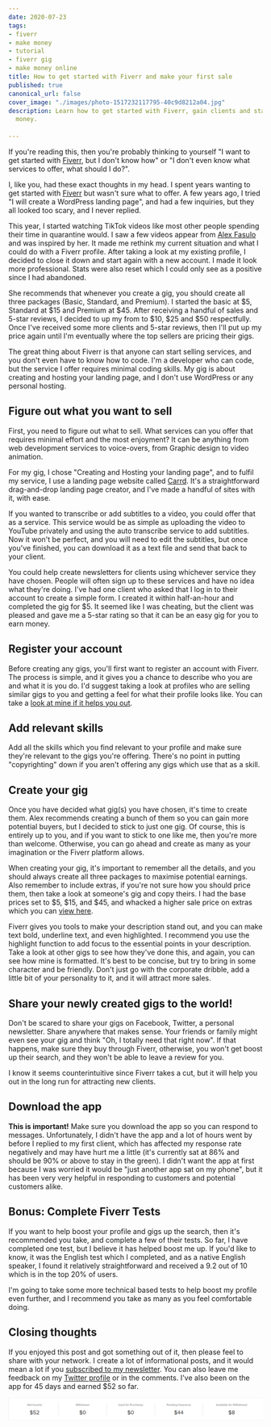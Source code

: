 ```yaml
---
date: 2020-07-23
tags:
- fiverr
- make money
- tutorial
- fiverr gig
- make money online
title: How to get started with Fiverr and make your first sale
published: true
canonical_url: false
cover_image: "./images/photo-1517232117795-40c9d8212a04.jpg"
description: Learn how to get started with Fiverr, gain clients and start earning
  money.

---
```

If you're reading this, then you're probably thinking to yourself "I want to get started with [Fiverr](http://www.fiverr.com/s2/d50d533041), but I don't know how" or "I don't even know what services to offer, what should I do?".

I, like you, had these exact thoughts in my head. I spent years wanting to get started with [Fiverr](http://www.fiverr.com/s2/d50d533041) but wasn't sure what to offer. A few years ago, I tried "I will create a WordPress landing page", and had a few inquiries, but they all looked too scary, and I never replied.

This year, I started watching TikTok videos like most other people spending their time in quarantine would. I saw a few videos appear from [Alex Fasulo](https://www.tiktok.com/@alexfasulobiz) and was inspired by her. It made me rethink my current situation and what I could do with a Fiverr profile. After taking a look at my existing profile, I decided to close it down and start again with a new account. I made it look more professional. Stats were also reset which I could only see as a positive since I had abandoned.

She recommends that whenever you create a gig, you should create all three packages (Basic, Standard, and Premium). I started the basic at $5, Standard at $15 and Premium at $45. After receiving a handful of sales and 5-star reviews, I decided to up my from to $10, $25 and $50 respectfully. Once I've received some more clients and 5-star reviews, then I'll put up my price again until I'm eventually where the top sellers are pricing their gigs.

The great thing about Fiverr is that anyone can start selling services, and you don't even have to know how to code. I'm a developer who can code, but the service I offer requires minimal coding skills. My gig is about creating and hosting your landing page, and I don't use WordPress or any personal hosting.

## Figure out what you want to sell

First, you need to figure out what to sell. What services can you offer that requires minimal effort and the most enjoyment? It can be anything from web development services to voice-overs, from Graphic design to video animation.

For my gig, I chose "Creating and Hosting your landing page", and to fulfil my service, I use a landing page website called [Carrd](https://try.carrd.co/4jmvb26b). It's a straightforward drag-and-drop landing page creator, and I've made a handful of sites with it, with ease.

If you wanted to transcribe or add subtitles to a video, you could offer that as a service. This service would be as simple as uploading the video to YouTube privately and using the auto transcribe service to add subtitles. Now it won't be perfect, and you will need to edit the subtitles, but once you've finished, you can download it as a text file and send that back to your client.

You could help create newsletters for clients using whichever service they have chosen. People will often sign up to these services and have no idea what they're doing. I've had one client who asked that I log in to their account to create a simple form. I created it within half-an-hour and completed the gig for $5. It seemed like I was cheating, but the client was pleased and gave me a 5-star rating so that it can be an easy gig for you to earn money.

## Register your account

Before creating any gigs, you'll first want to register an account with Fiverr. The process is simple, and it gives you a chance to describe who you are and what it is you do. I'd suggest taking a look at profiles who are selling similar gigs to you and getting a feel for what their profile looks like. You can take a [look at mine if it helps you out](https://www.fiverr.com/michaeldbrooks).

## Add relevant skills

Add all the skills which you find relevant to your profile and make sure they're relevant to the gigs you're offering. There's no point in putting "copyrighting" down if you aren't offering any gigs which use that as a skill.

## Create your gig

Once you have decided what gig(s) you have chosen, it's time to create them. Alex recommends creating a bunch of them so you can gain more potential buyers, but I decided to stick to just one gig. Of course, this is entirely up to you, and if you want to stick to one like me, then you're more than welcome. Otherwise, you can go ahead and create as many as your imagination or the Fiverr platform allows.

When creating your gig, it's important to remember all the details, and you should always create all three packages to maximise potential earnings. Also remember to include extras, if you're not sure how you should price them, then take a look at someone's gig and copy theirs. I had the base prices set to $5, $15, and $45, and whacked a higher sale price on extras which you can [view here](https://www.fiverr.com/michaeldbrooks/create-and-host-your-landing-page).

Fiverr gives you tools to make your description stand out, and you can make text bold, underline text, and even highlighted. I recommend you use the highlight function to add focus to the essential points in your description. Take a look at other gigs to see how they've done this, and again, you can see how mine is formatted. It's best to be concise, but try to bring in some character and be friendly. Don't just go with the corporate dribble, add a little bit of your personality to it, and it will attract more sales.

## Share your newly created gigs to the world!

Don't be scared to share your gigs on Facebook, Twitter, a personal newsletter. Share anywhere that makes sense. Your friends or family might even see your gig and think "Oh, I totally need that right now". If that happens, make sure they buy through Fiverr, otherwise, you won't get boost up their search, and they won't be able to leave a review for you.

I know it seems counterintuitive since Fiverr takes a cut, but it will help you out in the long run for attracting new clients.

## Download the app

**This is important!** Make sure you download the app so you can respond to messages. Unfortunately, I didn't have the app and a lot of hours went by before I replied to my first client, which has affected my response rate negatively and may have hurt me a little (it's currently sat at 86% and should be 90% or above to stay in the green). I didn't want the app at first because I was worried it would be "just another app sat on my phone", but it has been very very helpful in responding to customers and potential customers alike.

## Bonus: Complete Fiverr Tests

If you want to help boost your profile and gigs up the search, then it's recommended you take, and complete a few of their tests. So far, I have completed one test, but I believe it has helped boost me up. If you'd like to know, it was the English test which I completed, and as a native English speaker, I found it relatively straightforward and received a 9.2 out of 10 which is in the top 20% of users.

I'm going to take some more technical based tests to help boost my profile even further, and I recommend you take as many as you feel comfortable doing.

## Closing thoughts

If you enjoyed this post and got something out of it, then please feel to share with your network. I create a lot of informational posts, and it would mean a lot if you [subscribed to my newsletter](https://michaelbrooks.substack.com). You can also leave me feedback on my [Twitter profile](https://twitter.com/MBrooksUK) or in the comments. I've also been on the app for 45 days and earned $52 so far.

![](./images/screenshot_2020-07-23-fiverr-michaeldbrooks-revenues.png)
